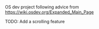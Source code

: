 OS dev project following advice from https://wiki.osdev.org/Expanded_Main_Page

TODO: Add a scrolling feature
